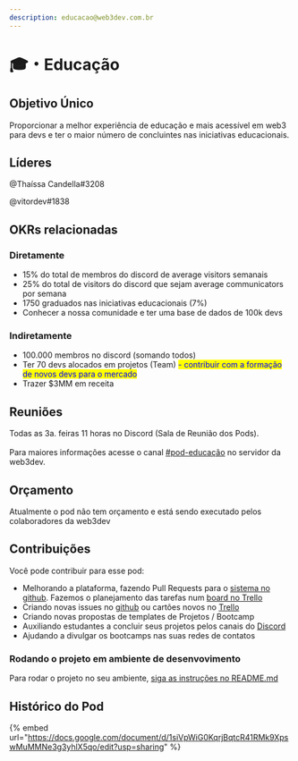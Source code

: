 ```yaml
---
description: educacao@web3dev.com.br
---
```


# 🎓・Educação

## Objetivo Único

Proporcionar a melhor experiência de educação e mais acessível em web3 para devs e ter o maior número de concluintes nas iniciativas educacionais.

## Líderes

@Thaíssa Candella#3208

@vitordev#1838

## OKRs relacionadas

### Diretamente

* 15% do total de membros do discord de average visitors semanais
* 25% do total de visitors do discord que sejam average communicators por semana
* 1750 graduados nas iniciativas educacionais (7%)
* Conhecer a nossa comunidade e ter uma base de dados de 100k devs

### Indiretamente

* 100.000 membros no discord (somando todos)
* Ter 70 devs alocados em projetos (Team) <mark style="color:blue;">- contribuir com a formação de novos devs para o mercado</mark>
* Trazer $3MM em receita

## Reuniões

Todas as 3a. feiras 11 horas no Discord (Sala de Reunião dos Pods).\
\
Para maiores informações acesse o canal [#pod-educação](https://discord.gg/sR8AjGrqre) no servidor da web3dev.

## Orçamento

Atualmente o pod não tem orçamento e está sendo executado pelos colaboradores da web3dev&#x20;

## Contribuições

Você pode contribuir para esse pod:

* Melhorando a plataforma, fazendo Pull Requests para o [sistema no github](https://github.com/w3b3d3v/web3-bootcamp-platform). Fazemos o planejamento das tarefas num [board no Trello](https://trello.com/b/HPGznOaf/bootcamp-platform)
* Criando novas issues no [github](https://github.com/w3b3d3v/web3-bootcamp-platform) ou cartões novos no [Trello](https://trello.com/b/HPGznOaf/bootcamp-platform)
* Criando novas propostas de templates de Projetos / Bootcamp
* Auxiliando estudantes a concluir seus projetos pelos canais do [Discord](broken-reference)
* Ajudando a divulgar os bootcamps nas suas redes de contatos

### Rodando o projeto em ambiente de desenvovimento

Para rodar o projeto no seu ambiente, [siga as instruções no README.md](https://github.com/w3b3d3v/web3-bootcamp-platform/blob/main/README.md)

## Histórico do Pod

{% embed url="https://docs.google.com/document/d/1siVpWiG0KqrjBqtcR41RMk9XpswMuMMNe3g3yhlX5qo/edit?usp=sharing" %}
